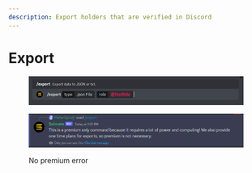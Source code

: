 ```yaml
---
description: Export holders that are verified in Discord
---
```


# Export

<figure><img src="../.gitbook/assets/image (30).png" alt=""><figcaption></figcaption></figure>

<figure><img src="../.gitbook/assets/image (37).png" alt=""><figcaption><p>No premium error</p></figcaption></figure>
